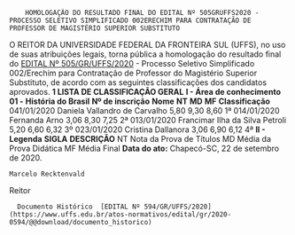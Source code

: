         HOMOLOGAÇÃO DO RESULTADO FINAL DO EDITAL Nº 505GRUFFS2020 - PROCESSO SELETIVO SIMPLIFICADO 002ERECHIM PARA CONTRATAÇÃO DE PROFESSOR DE MAGISTÉRIO SUPERIOR SUBSTITUTO  

 O REITOR DA UNIVERSIDADE FEDERAL DA FRONTEIRA SUL (UFFS), no uso de suas atribuições legais, torna pública a homologação do resultado final do [EDITAL Nº 505/GR/UFFS/2020](https://www.uffs.edu.br/atos-normativos/edital/gr/2020-0505) - Processo Seletivo Simplificado 002/Erechim para Contratação de Professor do Magistério Superior Substituto, de acordo com as seguintes classificações dos candidatos aprovados.     **1 LISTA DE CLASSIFICAÇÃO GERAL**   **I - Área de conhecimento 01 -** **História do Brasil**      **Nº de inscrição**      **Nome**      **NT**      **MD**      **MF**      **Classificação**       041/01/2020   Daniela Vallandro de Carvalho   5,80   9,30   8,60   1ª     014/01/2020   Fernanda Arno   3,06   8,30   7,25   2ª     013/01/2020   Francimar Ilha da Silva Petroli   5,20   6,60   6,32   3º      023/01/2020   Cristina Dallanora   3,06   6,90   6,12   4ª     **II - Legenda**      **SIGLA**      **DESCRIÇÃO**       NT   Nota da Prova de Títulos     MD   Média da Prova Didática     MF   Média Final           **Data do ato:** Chapecó-SC, 22 de setembro de 2020.   
 

    Marcelo Recktenvald   
 Reitor 

      Documento Histórico  [EDITAL Nº 594/GR/UFFS/2020](https://www.uffs.edu.br/atos-normativos/edital/gr/2020-0594/@@download/documento_historico)     
      